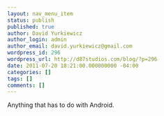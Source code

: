 ```yaml
---
layout: nav_menu_item
status: publish
published: true
author: David Yurkiewicz
author_login: admin
author_email: david.yurkiewicz@gmail.com
wordpress_id: 296
wordpress_url: http://d87studios.com/blog/?p=296
date: 2011-07-20 18:21:00.000000000 -04:00
categories: []
tags: []
comments: []
---
```

Anything that has to do with Android.
